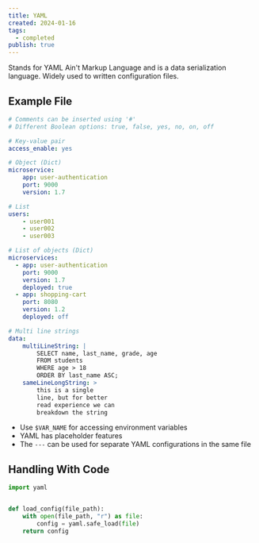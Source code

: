 ```yaml
---
title: YAML
created: 2024-01-16
tags:
  - completed
publish: true
---
```

Stands for YAML Ain't Markup Language and is a data serialization language. Widely used to written configuration files.

## Example File

```yaml
# Comments can be inserted using '#'
# Different Boolean options: true, false, yes, no, on, off

# Key-value pair
access_enable: yes

# Object (Dict)
microservice:
	app: user-authentication
	port: 9000
	version: 1.7

# List
users:
	- user001
	- user002
	- user003

# List of objects (Dict)
microservices:
  - app: user-authentication
    port: 9000
    version: 1.7
    deployed: true
  - app: shopping-cart
    port: 8080
    version: 1.2
    deployed: off

# Multi line strings
data:
	multiLineString: |
	    SELECT name, last_name, grade, age
	    FROM students
	    WHERE age > 18
	    ORDER BY last_name ASC;
	sameLineLongString: >
	    this is a single 
	    line, but for better
	    read experience we can
	    breakdown the string
```

- Use `$VAR_NAME` for accessing environment variables
- YAML has placeholder features
- The `---` can be used for separate YAML configurations in the same file

## Handling With Code

```python title="Python"
import yaml


def load_config(file_path):
    with open(file_path, "r") as file:
        config = yaml.safe_load(file)
    return config
```